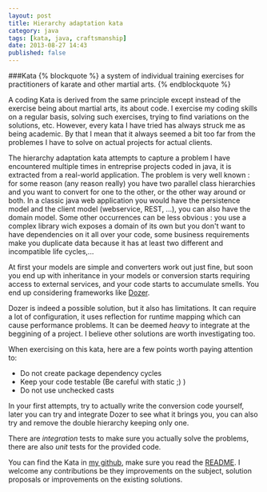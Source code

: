 ```yaml
---
layout: post
title: Hierarchy adaptation kata
category: java
tags: [kata, java, craftsmanship]
date: 2013-08-27 14:43
published: false
---
```


###Kata
{% blockquote %}
a system of individual training exercises for practitioners of karate and other martial arts.
{% endblockquote %}

A coding Kata is derived from the same principle except instead of the exercise being about martial arts, its about code. I exercise my coding skills on a regular basis, solving such exercises, trying to find variations on the solutions, etc. However, every kata I have tried has always struck me as being academic. By that I mean that it always seemed a bit too far from the problemes I have to solve on actual projects for actual clients.

The hierarchy adaptation kata attempts to capture a problem I have encountered multiple times in entreprise projects coded in java, it is extracted from a real-world application. The problem is very well known : for some reason (any reason really) you have two parallel class hierarchies and you want to convert for one to the other, or the other way around or both. In a classic java web application you would have the persistence model and the client model (webservice, REST, ...), you can also have the domain model. Some other occurrences can be less obvious : you use a complex library wich exposes a domain of its own but you don't want to have dependencies on it all over your code, some business requirements make you duplicate data because it has at least two different and incompatible life cycles,...

At first your models are simple and converters work out just fine, but soon you end up with inheritance in your models or conversion starts requiring access to external services, and your code starts to accumulate smells. You end up considering frameworks like [Dozer](http://dozer.sourceforge.net/).

Dozer is indeed a possible solution, but it also has limitations. It can require a lot of configuration, it uses reflection for runtime mapping which can cause performance problems. It can be deemed *heavy* to integrate at the beggining of a project. I believe other solutions are worth investigating too.

When exercising on this kata, here are a few points worth paying attention to: 
- Do not create package dependency cycles
- Keep your code testable (Be careful with static ;) ) 
- Do not use unchecked casts

In your first attempts, try to actually write the conversion code yourself, later you can try and integrate Dozer to see what it brings you, you can also try and remove the double hierarchy keeping only one. 

There are *integration* tests to make sure you actually solve the problems, there are also *unit* tests for the provided code.

You can find the Kata in [my github](https://github.com/jeantil/adaptation_kata), make sure you read the [README](https://github.com/jeantil/adaptation_kata/blob/master/README.md). I welcome any contributions be they improvements on the subject, solution proposals or improvements on the existing solutions.
